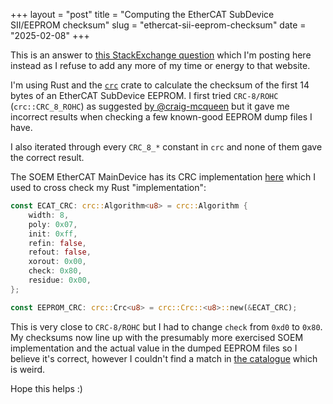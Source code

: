 +++
layout = "post"
title = "Computing the EtherCAT SubDevice SII/EEPROM checksum"
slug = "ethercat-sii-eeprom-checksum"
date = "2025-02-08"
+++

This is an answer to
[this StackExchange question](https://electronics.stackexchange.com/q/33821/2212) which I'm posting
here instead as I refuse to add any more of my time or energy to that website.

I'm using Rust and the [`crc`](https://crates.io/crates/crc) crate to calculate the checksum of the
first 14 bytes of an EtherCAT SubDevice EEPROM. I first tried `CRC-8/ROHC` (`crc::CRC_8_ROHC`) as
suggested [by @craig-mcqueen](https://electronics.stackexchange.com/a/196840/2212) but it gave me
incorrect results when checking a few known-good EEPROM dump files I have.

I also iterated through every `CRC_8_*` constant in `crc` and none of them gave the correct result.

The SOEM EtherCAT MainDevice has its CRC implementation
[here](https://github.com/OpenEtherCATsociety/SOEM/blob/2752dc25882ab24d7cfcad674226b65270fb0c61/test/linux/eepromtool/eepromtool.c#L64)
which I used to cross check my Rust "implementation":

```rust
const ECAT_CRC: crc::Algorithm<u8> = crc::Algorithm {
    width: 8,
    poly: 0x07,
    init: 0xff,
    refin: false,
    refout: false,
    xorout: 0x00,
    check: 0x80,
    residue: 0x00,
};

const EEPROM_CRC: crc::Crc<u8> = crc::Crc::<u8>::new(&ECAT_CRC);
```

This is very close to `CRC-8/ROHC` but I had to change `check` from `0xd0` to `0x80`. My checksums
now line up with the presumably more exercised SOEM implementation and the actual value in the
dumped EEPROM files so I believe it's correct, however I couldn't find a match in
[the catalogue](https://reveng.sourceforge.io/crc-catalogue/1-15.htm) which is weird.

Hope this helps :)
